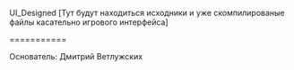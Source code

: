 UI_Designed [Тут будут находиться исходники и уже скомпилированые файлы касательно игрового интерфейса]

===========

Основатель: Дмитрий Ветлужских
